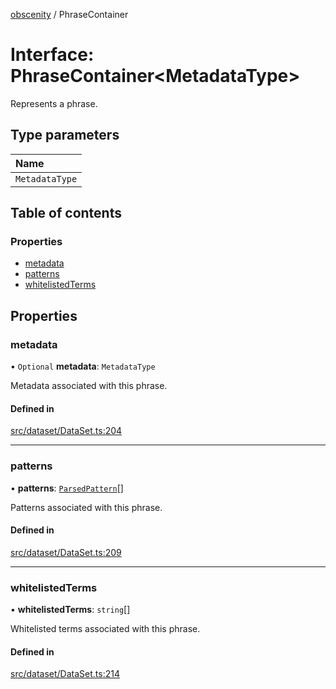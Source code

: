 [obscenity](../README.md) / PhraseContainer

# Interface: PhraseContainer<MetadataType\>

Represents a phrase.

## Type parameters

| Name |
| :------ |
| `MetadataType` |

## Table of contents

### Properties

- [metadata](PhraseContainer.md#metadata)
- [patterns](PhraseContainer.md#patterns)
- [whitelistedTerms](PhraseContainer.md#whitelistedterms)

## Properties

### metadata

• `Optional` **metadata**: `MetadataType`

Metadata associated with this phrase.

#### Defined in

[src/dataset/DataSet.ts:204](https://github.com/jo3-l/obscenity/blob/6cfee56/src/dataset/DataSet.ts#L204)

___

### patterns

• **patterns**: [`ParsedPattern`](ParsedPattern.md)[]

Patterns associated with this phrase.

#### Defined in

[src/dataset/DataSet.ts:209](https://github.com/jo3-l/obscenity/blob/6cfee56/src/dataset/DataSet.ts#L209)

___

### whitelistedTerms

• **whitelistedTerms**: `string`[]

Whitelisted terms associated with this phrase.

#### Defined in

[src/dataset/DataSet.ts:214](https://github.com/jo3-l/obscenity/blob/6cfee56/src/dataset/DataSet.ts#L214)
